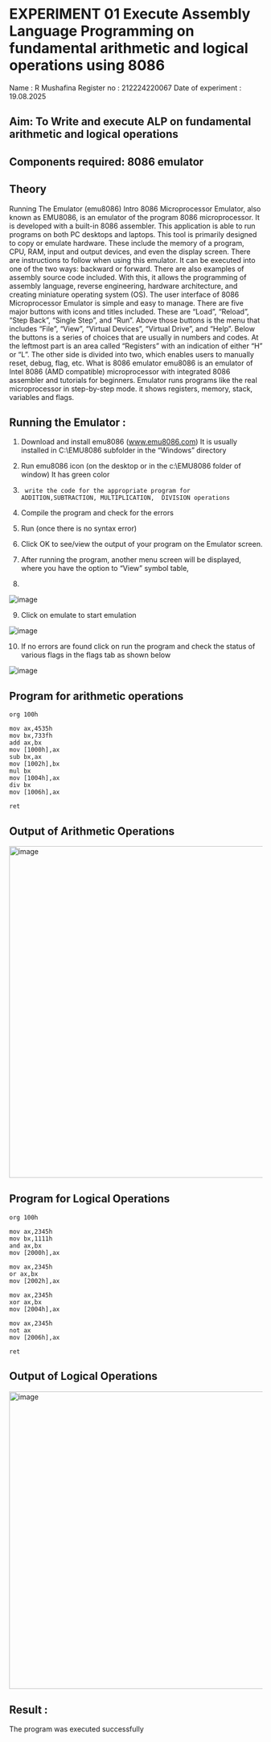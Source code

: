 # EXPERIMENT 01 Execute Assembly Language Programming on fundamental arithmetic and logical operations using 8086
Name : R Mushafina
Register no : 212224220067
Date of experiment : 19.08.2025





## Aim: To Write and execute ALP on fundamental arithmetic and logical operations
## Components required: 8086  emulator 
## Theory 
Running The Emulator (emu8086) Intro 8086 Microprocessor Emulator, also known as EMU8086, is an emulator of the program 8086 microprocessor. It is developed with a built-in 8086 assembler. This application is able to run programs on both PC desktops and laptops. This tool is primarily designed to copy or emulate hardware. These include the memory of a program, CPU, RAM, input and output devices, and even the display screen. There are instructions to follow when using this emulator. It can be executed into one of the two ways: backward or forward. There are also examples of assembly source code included. With this, it allows the programming of assembly language, reverse engineering, hardware architecture, and creating miniature operating system (OS). The user interface of 8086 Microprocessor Emulator is simple and easy to manage. There are five major buttons with icons and titles included. These are “Load”, “Reload”, “Step Back”, “Single Step”, and “Run”. Above those buttons is the menu that includes “File”, “View”, “Virtual Devices”, “Virtual Drive”, and “Help”. Below the buttons is a series of choices that are usually in numbers and codes. At the leftmost part is an area called “Registers” with an indication of either “H” or “L”. The other side is divided into two, which enables users to manually reset, debug, flag, etc. What is 8086 emulator emu8086 is an emulator of Intel 8086 (AMD compatible) microprocessor with integrated 8086 assembler and tutorials for beginners. Emulator runs programs like the real microprocessor in step-by-step mode. it shows registers, memory, stack, variables and flags.


 ## Running the Emulator :
1.	Download and install emu8086 (www.emu8086.com) It is usually installed in C:\EMU8086 subfolder in the “Windows” directory
2.	  Run  emu8086 icon (on the desktop or in the c:\EMU8086 folder of window) It has green color 
 
 
3.		write the code for the appropriate program for ADDITION,SUBTRACTION, MULTIPLICATION,  DIVISION operations 

4.	 Compile the program and check for the errors 
5.	Run (once there is no syntax error) 

6.	Click OK to see/view the output of your program on the Emulator screen. 


7.	After running the program, another menu screen will be displayed, where you have the option to “View” symbol table,
8.	 


![image](https://user-images.githubusercontent.com/36288975/189273263-d65baae9-4b8f-4723-afb3-c0ffa4052b04.png)











9.	Click on emulate to start emulation 








![image](https://user-images.githubusercontent.com/36288975/189273273-9bb36ec1-e2e8-4892-8d35-37707332bfdc.png)








10.	If no errors are found click on run the program and check the status of various flags in the flags tab as shown below 






![image](https://user-images.githubusercontent.com/36288975/189273277-113a2a33-4a40-4ff8-95a5-ecd3a1f504fe.png)







## Program for arithmetic  operations
```
org 100h

mov ax,4535h
mov bx,733fh
add ax,bx    
mov [1000h],ax
sub bx,ax
mov [1002h],bx
mul bx
mov [1004h],ax   
div bx
mov [1006h],ax

ret
```

## Output of Arithmetic Operations 
<img width="1586" height="658" alt="image" src="https://github.com/user-attachments/assets/3eddcbaf-c5a2-4088-8f63-d1a6358c2b50" />


## Program for Logical Operations
```
org 100h

mov ax,2345h
mov bx,1111h
and ax,bx       
mov [2000h],ax

mov ax,2345h
or ax,bx
mov [2002h],ax

mov ax,2345h
xor ax,bx
mov [2004h],ax

mov ax,2345h
not ax
mov [2006h],ax

ret
```

## Output of Logical Operations 

<img width="1518" height="590" alt="image" src="https://github.com/user-attachments/assets/59cc83e4-5712-4d39-b3ff-2fd93782e3d9" />

## Result :

The program was executed successfully








